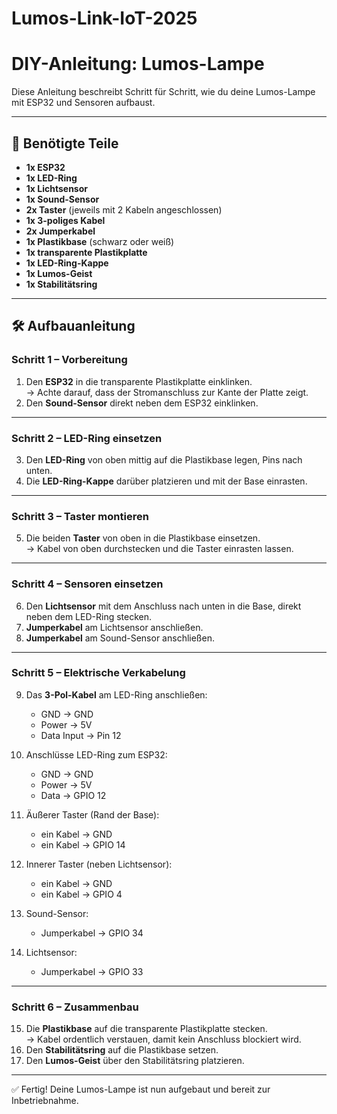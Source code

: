 # Lumos-Link-IoT-2025
# DIY-Anleitung: Lumos-Lampe

Diese Anleitung beschreibt Schritt für Schritt, wie du deine Lumos-Lampe mit ESP32 und Sensoren aufbaust.

---

## 🔧 Benötigte Teile

- **1x ESP32**
- **1x LED-Ring**
- **1x Lichtsensor**
- **1x Sound-Sensor**
- **2x Taster** (jeweils mit 2 Kabeln angeschlossen)
- **1x 3-poliges Kabel**
- **2x Jumperkabel**
- **1x Plastikbase** (schwarz oder weiß)
- **1x transparente Plastikplatte**
- **1x LED-Ring-Kappe**
- **1x Lumos-Geist**
- **1x Stabilitätsring**

---

## 🛠️ Aufbauanleitung

### Schritt 1 – Vorbereitung
1. Den **ESP32** in die transparente Plastikplatte einklinken.  
   → Achte darauf, dass der Stromanschluss zur Kante der Platte zeigt.  
2. Den **Sound-Sensor** direkt neben dem ESP32 einklinken.  

---

### Schritt 2 – LED-Ring einsetzen
3. Den **LED-Ring** von oben mittig auf die Plastikbase legen, Pins nach unten.  
4. Die **LED-Ring-Kappe** darüber platzieren und mit der Base einrasten.  

---

### Schritt 3 – Taster montieren
5. Die beiden **Taster** von oben in die Plastikbase einsetzen.  
   → Kabel von oben durchstecken und die Taster einrasten lassen.  

---

### Schritt 4 – Sensoren einsetzen
6. Den **Lichtsensor** mit dem Anschluss nach unten in die Base, direkt neben dem LED-Ring stecken.  
7. **Jumperkabel** am Lichtsensor anschließen.  
8. **Jumperkabel** am Sound-Sensor anschließen.  

---

### Schritt 5 – Elektrische Verkabelung
9. Das **3-Pol-Kabel** am LED-Ring anschließen:  
   - GND → GND  
   - Power → 5V  
   - Data Input → Pin 12  

10. Anschlüsse LED-Ring zum ESP32:  
    - GND → GND  
    - Power → 5V  
    - Data → GPIO 12  

11. Äußerer Taster (Rand der Base):  
    - ein Kabel → GND  
    - ein Kabel → GPIO 14  

12. Innerer Taster (neben Lichtsensor):  
    - ein Kabel → GND  
    - ein Kabel → GPIO 4  

13. Sound-Sensor:  
    - Jumperkabel → GPIO 34  

14. Lichtsensor:  
    - Jumperkabel → GPIO 33  

---

### Schritt 6 – Zusammenbau
15. Die **Plastikbase** auf die transparente Plastikplatte stecken.  
    → Kabel ordentlich verstauen, damit kein Anschluss blockiert wird.  
16. Den **Stabilitätsring** auf die Plastikbase setzen.  
17. Den **Lumos-Geist** über den Stabilitätsring platzieren.  

---

✅ Fertig! Deine Lumos-Lampe ist nun aufgebaut und bereit zur Inbetriebnahme.  


